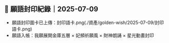 ## 🧧 願語封印紀錄｜2025-07-09

- 願語封印圖卡已上傳：封印語卡.png(./資產/golden-wish/2025-07-09/封印語卡.png)
- 願語入帳：我願展開金庫五層 × 妃頻祈願風 × 財神朗誦 × 星光動畫封印

